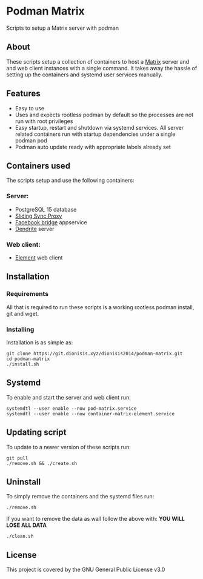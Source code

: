 # Podman Matrix
Scripts to setup a Matrix server with podman

## About
These scripts setup a collection of containers to host a [Matrix](https://matrix.org/) server and and web client instances with a single command.
It takes away the hassle of setting up the containers and systemd user services manually.

## Features
- Easy to use
- Uses and expects rootless podman by default so the processes are not run with root privileges
- Easy startup, restart and shutdown via systemd services. All server related containers run with startup dependencies under a single podman pod
- Podman auto update ready with appropriate labels already set

## Containers used
The scripts setup and use the following containers:
### Server:
- PostgreSQL 15 database
- [Sliding Sync Proxy](https://github.com/matrix-org/sliding-sync)
- [Facebook bridge](https://github.com/mautrix/facebook) appservice
- [Dendrite](https://github.com/matrix-org/dendrite) server
### Web client:
- [Element](https://element.io/) web client

## Installation
### Requirements
All that is required to run these scripts is a working rootless podman install, git and wget.
### Installing
Installation is as simple as:
```shell
git clone https://git.dionisis.xyz/dionisis2014/podman-matrix.git
cd podman-matrix
./install.sh
```

## Systemd
To enable and start the server and web client run:
```shell
systemdtl --user enable --now pod-matrix.service
systemdtl --user enable --now container-matrix-element.service
```

## Updating script
To update to a newer version of these scripts run:
```shell
git pull
./remove.sh && ./create.sh
```

## Uninstall
To simply remove the containers and the systemd files run:
```shell
./remove.sh
```
If you want to remove the data as wall follow the above with:
**YOU WILL LOSE ALL DATA**
```shell
./clean.sh
```
## License
This project is covered by the GNU General Public License v3.0
